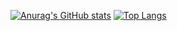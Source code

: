 [![Anurag's GitHub stats](https://github-readme-stats.vercel.app/api?username=Repsayshow_icons=true&theme=dark)](https://github.com/anuraghazra/github-readme-stats)
[![Top Langs](https://github-readme-stats.vercel.app/api/top-langs/?username=Repsay&theme=dark)](https://github.com/anuraghazra/github-readme-stats)

